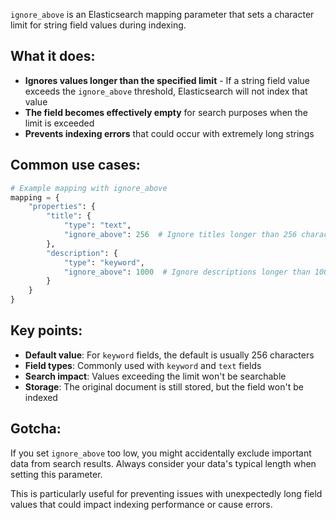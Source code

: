 `ignore_above` is an Elasticsearch mapping parameter that sets a character limit for string field values during indexing.

## What it does:

- **Ignores values longer than the specified limit** - If a string field value exceeds the `ignore_above` threshold, Elasticsearch will not index that value
- **The field becomes effectively empty** for search purposes when the limit is exceeded
- **Prevents indexing errors** that could occur with extremely long strings

## Common use cases:

```python
# Example mapping with ignore_above
mapping = {
    "properties": {
        "title": {
            "type": "text",
            "ignore_above": 256  # Ignore titles longer than 256 characters
        },
        "description": {
            "type": "keyword",
            "ignore_above": 1000  # Ignore descriptions longer than 1000 characters
        }
    }
}
```

## Key points:

- **Default value**: For `keyword` fields, the default is usually 256 characters
- **Field types**: Commonly used with `keyword` and `text` fields
- **Search impact**: Values exceeding the limit won't be searchable
- **Storage**: The original document is still stored, but the field won't be indexed

## Gotcha:
If you set `ignore_above` too low, you might accidentally exclude important data from search results. Always consider your data's typical length when setting this parameter.

This is particularly useful for preventing issues with unexpectedly long field values that could impact indexing performance or cause errors.